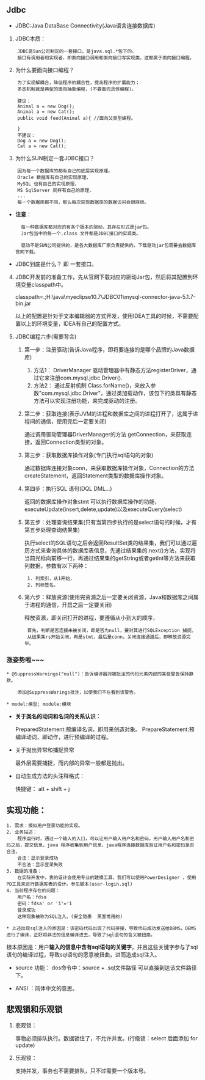 ## Jdbc

* JDBC:Java DataBase Connectivity(Java语言连接数据库)

1. JDBC本质：
```
    JDBC是Sun公司制定的一套接口，是java.sql.*包下的。
    接口有调用者和实现者，即面向接口调用和面向接口写实现类，这都属于面向接口编程。
```

2. 为什么要面向接口编程？
```
    为了实现解耦合，降低程序的耦合性，提高程序的扩展能力；
    多态机制就是典型的面向抽象编程，(不要面向具体编程)。

    建议：
    Animal a = new Dog();
    Animal a = new Cat();
    public void feed(Animal a){ //面向父类型编程。

    }
    不建议：
    Dog a = new Dog();
    Cat a = new Cat();

```

3. 为什么SUN制定一套JDBC接口？
```
    因为每一个数据库的都有自己的底层实现原理。
    Oracle 数据库有自己的实现原理，
    MySQL 也有自己的实现原理，
    MS SqlServer 同样有自己的原理，
    ...
    每一个数据库都不同，那么每次实现数据库的数据访问会很麻烦。

```    
* **注意**：

        每一种数据库都对应的有各个版本的驱动，其存在形式是jar包。
        Jar包当中的每一个.class 文件都是JDBC接口的实现类。

        驱动不是SUN公司提供的，是各大数据库厂家负责提供的，下载驱动jar包需要去数据库官网下载。


* JDBC到底是什么？ 即 一套接口。 

4. JDBC开发前的准备工作，先从官网下载对应的驱动Jar包，然后将其配置到环境变量classpath中。 

    classpath=.;H:\java\myeclipse10.7\JDBC01\mysql-connector-java-5.1.7-bin.jar

    以上的配置是针对于文本编辑器的方式开发，使用IDEA工具的时候，不需要配置以上的环境变量，IDEA有自己的配置方式。


5. JDBC编程六步(需要背会)

    1. 第一步：注册驱动(告诉Java程序，即将要连接的是哪个品牌的Java数据库)

        1. 
            方法1：
            DriverManager 驱动管理器中有静态方法registerDriver，通过它来注册com.mysql.jdbc.Driver().
        2. 
            方法2：
            通过反射机制 Class.forName()，来放入参数"com.mysql.jdbc.Driver"，通过类加载动作，该包下的类具有静态方法可以实现注册功能，来完成驱动的注册。
    
    2. 第二步：获取连接(表示JVM的进程和数据库之间的进程打开了，这属于进程间的通信，使用完后一定要关闭)

        通过调用驱动管理器DriverManager的方法 getConnection，来获取连接，返回Connection类型的对象。

    3. 第三步：获取数据库操作对象(专门执行sql语句的对象)

        通过数据库连接对象conn，来获取数据库操作对象，Connection的方法createStatement，返回Statement类型的数据库操作对象。

    4. 第四步：执行SQL 语句(DQL DML...)

        返回的数据库操作对象stmt 可以执行数据库操作的功能，executeUpdate(insert,delete,update)以及executeQuery(select)

    5. 第五步：处理查询结果集(只有当第四步执行的是select语句的时候，才有第五步处理查询结果集)

        执行select的SQL语句之后会返回ResultSet类的结果集，我们可以通过遍历方式来查询具体的数据库表信息，先通过结果集的.next()方法，实现将当前光标向前移一行，再通过结果集的getString或者getInt等方法来获取列数据，参数有以下两种：

            1. 列索引，从1开始，
            2. 列标签名，
 
    6. 第六步：释放资源(使用完资源之后一定要关闭资源，Java和数据库之间属于进程的通信，开启之后一定要关闭)

        释放资源，即关闭打开的进程，要遵循从小到大的顺序，
        
            首先，判断是否连接未被关闭，即是否为null，要对其进行SQLException 捕捉。
            从结果集rs开始关闭，再是stmt，最后是conn，关闭连接通道后，即释放资源完毕。


### 涨姿势啦~~~
    * @SuppressWarnings("null")：告诉编译器对被批注的代码元素内部的某些警告保持静默。
    
        添加@SuppressWarings批注，以使我们不在看到该警告。

    * model:模型; module:模块

* **关于类名的动词和名词的关系认识：**

    PreparedStatement:预编译名词，即用来创造对象。
    PrepareStatement:预编译动词，即动作，进行预编译的过程。

* 关于抛出异常和捕捉异常
 
    最外层需要捕捉，而内部的异常一般都是抛出。

* 自动生成方法的头注释格式：
    
    快捷键： alt + shift + j


## 实现功能：
    1. 需求：模拟用户登录功能的实现。
    2. 业务描述：
        程序运行时，通过一个输入的入口，可以让用户输入用户名和密码，用户输入用户名和密码之后，提交信息，java 程序收集到用户信息，java程序连接数据库验证用户名和密码是否合法，
        合法：显示登录成功
        不合法：显示登录失败
    3. 数据的准备：
        在实际开发中，表的设计会使用专业的建模工具，我们可以使用PowerDesigner ，使用PD工具来进行数据库表的设计。参见脚本(user-login.sql)
    4. 当前程序存在的问题：
        用户名：fdsa
        密码：fdsa' or '1'='1
        登录成功
        这种现象被称为SQL注入。(安全隐患  黑客常用的)

    * 上述出现sql注入的原因是：该密码代码出现了代码拼接，导致代码成功发送给DBMS，DBMS进行了编译，正好将非法的信息编译进去，导致了sql语句的含义被扭曲。
    
根本原因是：用户**输入的信息中含有sql语句的关键字**，并且这些关键字参与了sql语句的编译过程，导致sql语句的愿意被扭曲，进而造成sql注入。    

* source 功能： dos命令中：source + .sql文件路径 可以直接到达该文件路径下。

* ANSI ：简体中文的意思。


## 悲观锁和乐观锁

1. 悲观锁：

    事物必须排队执行。数据锁住了，不允许并发。(行级锁：select 后面添加 for update)

2. 乐观锁：

    支持并发，事务也不需要排队，只不过需要一个版本号。